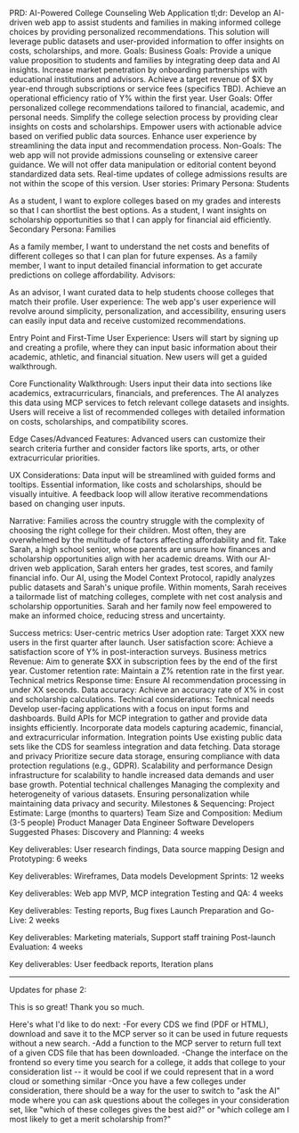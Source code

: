 PRD: AI-Powered College Counseling Web Application
tl;dr: Develop an AI-driven web app to assist students and families in making informed college choices by providing personalized recommendations. This solution will leverage public datasets and user-provided information to offer insights on costs, scholarships, and more.
Goals:
Business Goals:
Provide a unique value proposition to students and families by integrating deep data and AI insights.
Increase market penetration by onboarding partnerships with educational institutions and advisors.
Achieve a target revenue of $X by year-end through subscriptions or service fees (specifics TBD).
Achieve an operational efficiency ratio of Y% within the first year.
User Goals:
Offer personalized college recommendations tailored to financial, academic, and personal needs.
Simplify the college selection process by providing clear insights on costs and scholarships.
Empower users with actionable advice based on verified public data sources.
Enhance user experience by streamlining the data input and recommendation process.
Non-Goals:
The web app will not provide admissions counseling or extensive career guidance.
We will not offer data manipulation or editorial content beyond standardized data sets.
Real-time updates of college admissions results are not within the scope of this version.
User stories:
Primary Persona: Students

As a student, I want to explore colleges based on my grades and interests so that I can shortlist the best options.
As a student, I want insights on scholarship opportunities so that I can apply for financial aid efficiently.
Secondary Persona: Families

As a family member, I want to understand the net costs and benefits of different colleges so that I can plan for future expenses.
As a family member, I want to input detailed financial information to get accurate predictions on college affordability.
Advisors:

As an advisor, I want curated data to help students choose colleges that match their profile.
User experience:
The web app's user experience will revolve around simplicity, personalization, and accessibility, ensuring users can easily input data and receive customized recommendations.

Entry Point and First-Time User Experience: Users will start by signing up and creating a profile, where they can input basic information about their academic, athletic, and financial situation. New users will get a guided walkthrough.

Core Functionality Walkthrough: Users input their data into sections like academics, extracurriculars, financials, and preferences. The AI analyzes this data using MCP services to fetch relevant college datasets and insights. Users will receive a list of recommended colleges with detailed information on costs, scholarships, and compatibility scores.

Edge Cases/Advanced Features: Advanced users can customize their search criteria further and consider factors like sports, arts, or other extracurricular priorities.

UX Considerations: Data input will be streamlined with guided forms and tooltips. Essential information, like costs and scholarships, should be visually intuitive. A feedback loop will allow iterative recommendations based on changing user inputs.

Narrative:
Families across the country struggle with the complexity of choosing the right college for their children. Most often, they are overwhelmed by the multitude of factors affecting affordability and fit. Take Sarah, a high school senior, whose parents are unsure how finances and scholarship opportunities align with her academic dreams. With our AI-driven web application, Sarah enters her grades, test scores, and family financial info. Our AI, using the Model Context Protocol, rapidly analyzes public datasets and Sarah's unique profile. Within moments, Sarah receives a tailormade list of matching colleges, complete with net cost analysis and scholarship opportunities. Sarah and her family now feel empowered to make an informed choice, reducing stress and uncertainty.

Success metrics:
User-centric metrics
User adoption rate: Target XXX new users in the first quarter after launch.
User satisfaction score: Achieve a satisfaction score of Y% in post-interaction surveys.
Business metrics
Revenue: Aim to generate $XX in subscription fees by the end of the first year.
Customer retention rate: Maintain a Z% retention rate in the first year.
Technical metrics
Response time: Ensure AI recommendation processing in under XX seconds.
Data accuracy: Achieve an accuracy rate of X% in cost and scholarship calculations.
Technical considerations:
Technical needs
Develop user-facing applications with a focus on input forms and dashboards.
Build APIs for MCP integration to gather and provide data insights efficiently.
Incorporate data models capturing academic, financial, and extracurricular information.
Integration points
Use existing public data sets like the CDS for seamless integration and data fetching.
Data storage and privacy
Prioritize secure data storage, ensuring compliance with data protection regulations (e.g., GDPR).
Scalability and performance
Design infrastructure for scalability to handle increased data demands and user base growth.
Potential technical challenges
Managing the complexity and heterogeneity of various datasets.
Ensuring personalization while maintaining data privacy and security.
Milestones & Sequencing:
Project Estimate: Large (months to quarters)
Team Size and Composition: Medium (3-5 people)
Product Manager
Data Engineer
Software Developers
Suggested Phases:
Discovery and Planning: 4 weeks

Key deliverables: User research findings, Data source mapping
Design and Prototyping: 6 weeks

Key deliverables: Wireframes, Data models
Development Sprints: 12 weeks

Key deliverables: Web app MVP, MCP integration
Testing and QA: 4 weeks

Key deliverables: Testing reports, Bug fixes
Launch Preparation and Go-Live: 2 weeks

Key deliverables: Marketing materials, Support staff training
Post-launch Evaluation: 4 weeks

Key deliverables: User feedback reports, Iteration plans

----

Updates for phase 2:

This is so great! Thank you so much.

Here's what I'd like to do next:
-For every CDS we find (PDF or HTML), download and save it to the MCP server so it can be used in future requests without a new search.
-Add a function to the MCP server to return full text of a given CDS file that has been downloaded.
-Change the interface on the frontend so every time you search for a college, it adds that college to your consideration list -- it would be cool if we could represent that in a word cloud or something similar
-Once you have a few colleges under consideration, there should be a way for the user to switch to "ask the AI" mode where you can ask questions about the colleges in your consideration set, like "which of these colleges gives the best aid?" or "which college am I most likely to get a merit scholarship from?"
